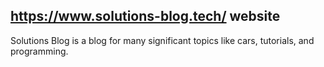 ## https://www.solutions-blog.tech/ website

Solutions Blog is a blog for many significant topics like cars, tutorials, and programming.
